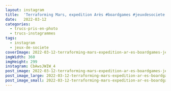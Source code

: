 ```yaml
---
layout: instagram
title:  'Terraforming Mars, expedition Arès #boardgames #jeuxdesociete'
date:   2022-03-12
categories: 
  - trucs-pris-en-photo
  - trucs-instagrammes
tags:
  - instagram
  - jeux-de-societe
coverImage: 2022-03-12-terraforming-mars-expedition-ar-es-boardgames-jeuxdesociete.jpg
imgWidth: 360
imgHeight: 299
instagram: CbAwsJWIW_4
post_image: 2022-03-12-terraforming-mars-expedition-ar-es-boardgames-jeuxdesociete.jpg
post_image_large: 2022-03-12-terraforming-mars-expedition-ar-es-boardgames-jeuxdesociete_large.jpg
post_image_small: 2022-03-12-terraforming-mars-expedition-ar-es-boardgames-jeuxdesociete_thumbnail.jpg
---
```



